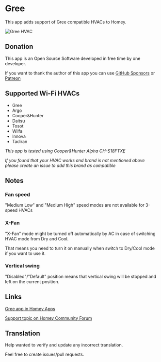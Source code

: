 # Gree

This app adds support of Gree compatible HVACs to Homey.

![Gree HVAC](https://raw.githubusercontent.com/aivus/com.gree/master/assets/images/small.png)


## Donation
This app is an Open Source Software developed in free time by one developer.

If you want to thank the author of this app you can use [GitHub Sponsors](https://github.com/aivus/com.gree?sponsor=1) or [Patreon](https://patreon.com/aivus)

## Supported Wi-Fi HVACs
* Gree
* Argo
* Cooper&Hunter
* Daitsu
* Tosot
* Wilfa
* Innova
* Tadiran

*This app is tested using Cooper&Hunter Alpha CH-S18FTXE*

*If you found that your HVAC works and brand is not mentioned above please create an issue to add this brand as compatible*

## Notes
### Fan speed
"Medium Low" and "Medium High" speed modes are not available for 3-speed HVACs

### X-Fan
"X-Fan" mode might be turned off automatically by AC in case of switching HVAC mode from Dry and Cool.

That means you need to turn it on manually when switch to Dry/Cool mode if you want to use it.

### Vertical swing
"Disabled"/"Default" position means that vertical swing will be stopped and left on the current position.

## Links
[Gree app in Homey Apps](https://apps.athom.com/app/com.gree)

[Support topic on Homey Community Forum](https://community.athom.com/t/gree-hvac-app/30801)

## Translation
Help wanted to verify and update any incorrect translation.

Feel free to create issues/pull requests.
